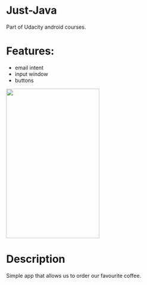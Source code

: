 # Just-Java
Part of Udacity android courses.
# Features:
* email intent
* input window
* buttons

<img src="https://image.ibb.co/f6WbLS/Screenshot_2018_03_26_19_28_53_843_com_example_android_justjava.png" data-canonical-
src="https://gyazo.com/eb5c5741b6a9a16c692170a41a49c858.png" width="250" height="400" />
# Description
Simple app that allows us to order our favourite coffee.
